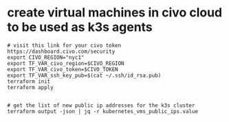# create virtual machines in civo cloud to be used as k3s agents

```
# visit this link for your civo token https://dashboard.civo.com/security
export CIVO_REGION="nyc1"
export TF_VAR_civo_region=$CIVO_REGION
export TF_VAR_civo_token=$CIVO_TOKEN
export TF_VAR_ssh_key_pub=$(cat ~/.ssh/id_rsa.pub)
terraform init
terraform apply


# get the list of new public ip addresses for the k3s cluster
terraform output -json | jq -r kubernetes_vms_public_ips.value

```
